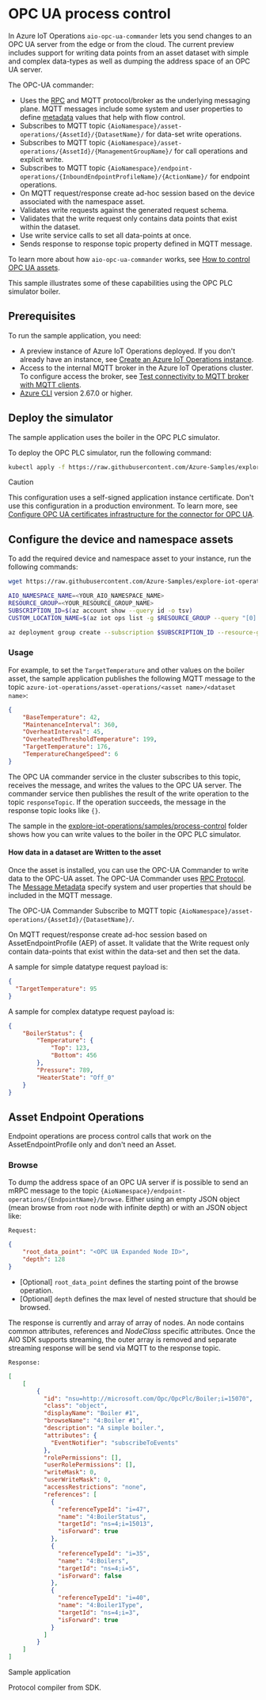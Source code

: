 # OPC UA process control


<!-- TODO: Port forwarding, configuration, running, protocol compiler -->
In Azure IoT Operations `aio-opc-ua-commander` lets you send changes to an OPC UA server from the edge or from the cloud. The current preview includes support for writing data points from an asset dataset with simple and complex data-types as well as dumping the address space of an OPC UA server.

The OPC-UA commander:

- Uses the [RPC](https://github.com/Azure/iot-operations-sdks/blob/main/doc/reference/rpc-protocol.md) and MQTT protocol/broker as the underlying messaging plane.
  MQTT messages include some system and user properties to define [metadata](https://github.com/Azure/iot-operations-sdks/blob/main/doc/reference/message-metadata.md) values that help with flow control.
- Subscribes to MQTT topic `{AioNamespace}/asset-operations/{AssetId}/{DatasetName}/` for data-set write operations.
- Subscribes to MQTT topic `{AioNamespace}/asset-operations/{AssetId}/{ManagementGroupName}/` for call operations and explicit write.
- Subscribes to MQTT topic `{AioNamespace}/endpoint-operations/{InboundEndpointProfileName}/{ActionName}/` for endpoint operations.
- On MQTT request/response create ad-hoc session based on the device associated with the namespace asset.
- Validates write requests against the generated request schema.
- Validates that the write request only contains data points that exist within the dataset.
- Use write service calls to set all data-points at once.
- Sends response to response topic property defined in MQTT message.

To learn more about how `aio-opc-ua-commander` works, see [How to control OPC UA assets](https://learn.microsoft.com/azure/iot-operations/discover-manage-assets/howto-control-opc-ua).

This sample illustrates some of these capabilities using the OPC PLC simulator boiler.

## Prerequisites

To run the sample application, you need:

- A preview instance of Azure IoT Operations deployed. If you don't already have an instance, see [Create an Azure IoT Operations instance](https://learn.microsoft.com/azure/iot-operations/get-started-end-to-end-sample/quickstart-deploy).
- Access to the internal MQTT broker in the Azure IoT Operations cluster. To configure access the broker, see [Test connectivity to MQTT broker with MQTT clients](https://learn.microsoft.com/azure/iot-operations/manage-mqtt-broker/howto-test-connection).
- [Azure CLI](https://learn.microsoft.com/en-us/cli/azure/install-azure-cli) version 2.67.0 or higher.

## Deploy the simulator

The sample application uses the boiler in the OPC PLC simulator.

To deploy the OPC PLC simulator, run the following command:

```bash
kubectl apply -f https://raw.githubusercontent.com/Azure-Samples/explore-iot-operations/main/samples/quickstarts/opc-plc-deployment.yaml
```

> [!CAUTION]
> This configuration uses a self-signed application instance certificate. Don't use this configuration in a production environment. To learn more, see [Configure OPC UA certificates infrastructure for the connector for OPC UA](https://learn.microsoft.com/azure/iot-operations/discover-manage-assets/howto-configure-opc-ua-certificates-infrastructure).


## Configure the device and namespace assets

To add the required device and namespace asset to your instance, run the following commands:

```bash
wget https://raw.githubusercontent.com/Azure-Samples/explore-iot-operations/main/samples/process-control/boiler-simulation.bicep -O boiler-simulation.bicep

AIO_NAMESPACE_NAME=<YOUR_AIO_NAMESPACE_NAME>
RESOURCE_GROUP=<YOUR_RESOURCE_GROUP_NAME>
SUBSCRIPTION_ID=$(az account show --query id -o tsv)
CUSTOM_LOCATION_NAME=$(az iot ops list -g $RESOURCE_GROUP --query "[0].extendedLocation.name" -o tsv | awk -F'/' '{print $NF}')

az deployment group create --subscription $SUBSCRIPTION_ID --resource-group $RESOURCE_GROUP --template-file boiler-simulation.bicep --parameters customLocationName=$CUSTOM_LOCATION_NAME aioNamespaceName=$AIO_NAMESPACE_NAME
```

### Usage

For example, to set the `TargetTemperature` and other values on the boiler asset, the sample application publishes the following MQTT message to the topic `azure-iot-operations/asset-operations/<asset name>/<dataset name>`:

```json
{
    "BaseTemperature": 42,
    "MaintenanceInterval": 360,
    "OverheatInterval": 45,
    "OverheatedThresholdTemperature": 199,
    "TargetTemperature": 176,
    "TemperatureChangeSpeed": 6
}
```

The OPC UA commander service in the cluster subscribes to this topic, receives the message, and writes the values to the OPC UA server. The commander service then publishes the result of the write operation to the topic `responseTopic`. If the operation succeeds, the message in the response topic looks like `{}`.

The sample in the [explore-iot-operations/samples/process-control](https://github.com/Azure-Samples/explore-iot-operations/tree/main/samples/process-control) folder shows how you can write values to the boiler in the OPC PLC simulator.

#### How data in a dataset are Written to the asset

Once the asset is installed, you can use the OPC-UA Commander to write data to the OPC-UA asset.
The OPC-UA Commander uses [RPC Protocol](https://github.com/Azure/iot-operations-sdks/blob/main/doc/reference/rpc-protocol.md).
The [Message Metadata](https://github.com/Azure/iot-operations-sdks/blob/main/doc/reference/message-metadata.md) specify system and user properties that should be included in the MQTT message.

The OPC-UA Commander Subscribe to MQTT topic `{AioNamespace}/asset-operations/{AssetId}/{DatasetName}/`.

On MQTT request/response create ad-hoc session based on AssetEndpointProfile (AEP) of asset. It validate that the Write request only contain data-points that exist within the data-set and then set the data.

A sample for simple datatype request payload is:

```json
{
  "TargetTemperature": 95
}
```

A sample for complex datatype request payload is:
```json
{
    "BoilerStatus": {
        "Temperature": {
            "Top": 123,
            "Bottom": 456
        },
        "Pressure": 789,
        "HeaterState": "Off_0"
    }
}
```

## Asset Endpoint Operations

Endpoint operations are process control calls that work on the AssetEndpointProfile only and don't need an Asset.

### Browse

To dump the address space of an OPC UA server if is possible to send an mRPC message to the topic `{AioNamespace}/endpoint-operations/{EndpointName}/browse`. 
Either using an empty JSON object (mean browse from `root` node with infinite depth) or with an JSON object like:

`Request:`
```json
{
    "root_data_point": "<OPC UA Expanded Node ID>",
    "depth": 128
}
```

* [Optional] `root_data_point` defines the starting point of the browse operation.
* [Optional] `depth` defines the max level of nested structure that should be browsed.

The response is currently and array of array of nodes. An node contains common attributes, references and _NodeClass_ specific attributes.
Once the AIO SDK supports streaming, the outer array is removed and separate streaming response will be send via MQTT to the response topic.

`Response:`
```json
[
    [
        {
          "id": "nsu=http://microsoft.com/Opc/OpcPlc/Boiler;i=15070",
          "class": "object",
          "displayName": "Boiler #1",
          "browseName": "4:Boiler #1",
          "description": "A simple boiler.",
          "attributes": {
            "EventNotifier": "subscribeToEvents"
          },
          "rolePermissions": [],
          "userRolePermissions": [],
          "writeMask": 0,
          "userWriteMask": 0,
          "accessRestrictions": "none",
          "references": [
            {
              "referenceTypeId": "i=47",
              "name": "4:BoilerStatus",
              "targetId": "ns=4;i=15013",
              "isForward": true
            },
            {
              "referenceTypeId": "i=35",
              "name": "4:Boilers",
              "targetId": "ns=4;i=5",
              "isForward": false
            },
            {
              "referenceTypeId": "i=40",
              "name": "4:Boiler1Type",
              "targetId": "ns=4;i=3",
              "isForward": true
            }
          ]
        }
    ]
]
```


Sample application

Protocol compiler from SDK.